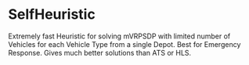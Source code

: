 # SelfHeuristic
Extremely fast Heuristic for solving mVRPSDP with limited number of Vehicles for each Vehicle Type from a single Depot. Best for Emergency Response. Gives much better solutions than ATS or HLS.
